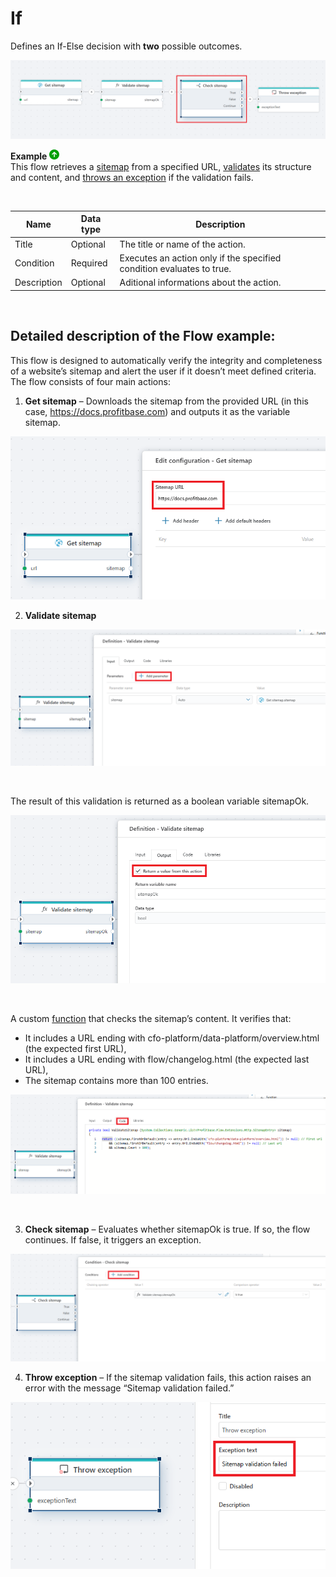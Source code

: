 # If

Defines an If-Else decision with **two** possible outcomes.


![img](../../../../images/flow/If_builtIn.png)

**Example** ![img](../../../../images/strz.jpg)  
This flow retrieves a [sitemap](../../actions/http/get-sitemap.md) from a specified URL, [validates](function.md) its structure and content, and [throws an exception](throw-exception.md) if the validation fails.

<br/>


| Name         | Data type       | Description                                       |
|--------------|-----------------|---------------------------------------------------|
| Title           | Optional | The title or name of the action.     |
| Condition         | Required   | Executes an action only if the specified condition evaluates to true. |
| Description   |    Optional   | Aditional informations about the action. |

<br/>

## Detailed description of the Flow example:

This flow is designed to automatically verify the integrity and completeness of a website’s sitemap and alert the user if it doesn’t meet defined criteria.  
The flow consists of four main actions:

1. **Get sitemap** – Downloads the sitemap from the provided URL (in this case, https://docs.profitbase.com) and outputs it as the variable sitemap.

![img](../../../../images/flow/functionDoc1.png)

2. **Validate sitemap**  

![img](../../../../images/flow/functionDoc2.png)

<br/>

The result of this validation is returned as a boolean variable sitemapOk.

![img](../../../../images/flow/functionDoc3.png)

<br/>

A custom [function](function.md) that checks the sitemap’s content. It verifies that:
- It includes a URL ending with cfo-platform/data-platform/overview.html (the expected first URL),
- It includes a URL ending with flow/changelog.html (the expected last URL),
- The sitemap contains more than 100 entries.

![img](../../../../images/flow/functionDoc4.png)

<br/>

3. **Check sitemap** – Evaluates whether sitemapOk is true. If so, the flow continues. If false, it triggers an exception.

![img](../../../../images/flow/functionDoc5.png)

4. **Throw exception** – If the sitemap validation fails, this action raises an error with the message “Sitemap validation failed.”

![img](../../../../images/flow/functionDoc6.png)
